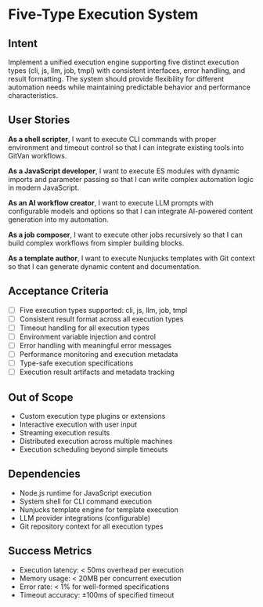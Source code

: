 # Five-Type Execution System

## Intent

Implement a unified execution engine supporting five distinct execution types (cli, js, llm, job, tmpl) with consistent interfaces, error handling, and result formatting. The system should provide flexibility for different automation needs while maintaining predictable behavior and performance characteristics.

## User Stories

**As a shell scripter**, I want to execute CLI commands with proper environment and timeout control so that I can integrate existing tools into GitVan workflows.

**As a JavaScript developer**, I want to execute ES modules with dynamic imports and parameter passing so that I can write complex automation logic in modern JavaScript.

**As an AI workflow creator**, I want to execute LLM prompts with configurable models and options so that I can integrate AI-powered content generation into my automation.

**As a job composer**, I want to execute other jobs recursively so that I can build complex workflows from simpler building blocks.

**As a template author**, I want to execute Nunjucks templates with Git context so that I can generate dynamic content and documentation.

## Acceptance Criteria

- [ ] Five execution types supported: cli, js, llm, job, tmpl
- [ ] Consistent result format across all execution types
- [ ] Timeout handling for all execution types
- [ ] Environment variable injection and control
- [ ] Error handling with meaningful error messages
- [ ] Performance monitoring and execution metadata
- [ ] Type-safe execution specifications
- [ ] Execution result artifacts and metadata tracking

## Out of Scope

- Custom execution type plugins or extensions
- Interactive execution with user input
- Streaming execution results
- Distributed execution across multiple machines
- Execution scheduling beyond simple timeouts

## Dependencies

- Node.js runtime for JavaScript execution
- System shell for CLI command execution
- Nunjucks template engine for template execution
- LLM provider integrations (configurable)
- Git repository context for all execution types

## Success Metrics

- Execution latency: < 50ms overhead per execution
- Memory usage: < 20MB per concurrent execution
- Error rate: < 1% for well-formed specifications
- Timeout accuracy: ±100ms of specified timeout